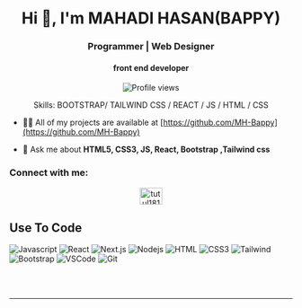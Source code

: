 

<h1 align="center">Hi 👋, I'm MAHADI HASAN(BAPPY)</h1>
<h3 align="center">Programmer | Web Designer</h3>
<h4 align="center">front end developer</h4>

<div align="center">

![Profile views](https://komarev.com/ghpvc/?username=MH-Bappy&color=red)

Skills: BOOTSTRAP/ TAILWIND CSS / REACT / JS / HTML / CSS

</div>

- 👨‍💻 All of my projects are available at [https://github.com/MH-Bappy](https://github.com/MH-Bappy)

- 💬 Ask me about **HTML5, CSS3, JS, React, Bootstrap ,Tailwind css**


<h3 align="left">Connect with me:</h3>

<p align="center">
<a href="https://www.facebook.com/mh.bappy.5477" target="blank"><img align="center" src="https://raw.githubusercontent.com/rahuldkjain/github-profile-readme-generator/master/src/images/icons/Social/facebook.svg" alt="tutul181" height="30" width="40" /></a>

</p>

## Use To Code

![Javascript](https://img.shields.io/badge/Javascript-F0DB4F?style=for-the-badge&labelColor=black&logo=javascript&logoColor=F0DB4F)
![React](https://img.shields.io/badge/-React-61DBFB?style=for-the-badge&labelColor=black&logo=react&logoColor=61DBFB)
![Next.js](https://img.shields.io/badge/next.js-000000?style=for-the-badge&logo=nextdotjs&logoColor=white)
![Nodejs](https://img.shields.io/badge/Nodejs-3C873A?style=for-the-badge&labelColor=black&logo=node.js&logoColor=3C873A)
![HTML](https://img.shields.io/badge/HTML5-E34F26?style=for-the-badge&logo=html5&logoColor=white)
![CSS3](https://img.shields.io/badge/CSS3-1572B6?style=for-the-badge&logo=css3&logoColor=white)
![Tailwind](https://img.shields.io/badge/Tailwind_CSS-092749?style=for-the-badge&logo=tailwindcss&logoColor=06B6D4&labelColor=000000)
![Bootstrap](https://img.shields.io/badge/Bootstrap-563D7C?style=for-the-badge&logo=bootstrap&logoColor=white)
![VSCode](https://img.shields.io/badge/Visual_Studio-0078d7?style=for-the-badge&logo=visual%20studio&logoColor=white)
![Git](https://img.shields.io/badge/Git-F05032?style=for-the-badge&logo=git&logoColor=white)

<br/>


<br/>
<hr/>
<br/>


